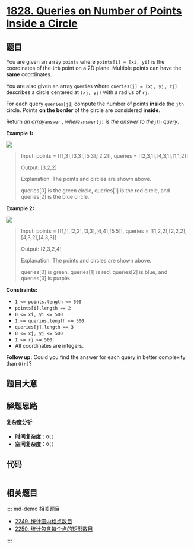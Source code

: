 # [1828. Queries on Number of Points Inside a Circle](https://leetcode.com/problems/queries-on-number-of-points-inside-a-circle/)

## 题目

You are given an array `points` where `points[i] = [xi, yi]` is the
coordinates of the `ith` point on a 2D plane. Multiple points can have the
**same** coordinates.

You are also given an array `queries` where `queries[j] = [xj, yj, rj]`
describes a circle centered at `(xj, yj)` with a radius of `rj`.

For each query `queries[j]`, compute the number of points **inside** the `jth`
circle. Points **on the border** of the circle are considered **inside**.

Return _an array_`answer` _, where_`answer[j]` _is the answer to the_`jth`
_query_.

**Example 1:**

![](https://assets.leetcode.com/uploads/2021/03/25/chrome_2021-03-25_22-34-16.png)

> Input: points = [[1,3],[3,3],[5,3],[2,2]], queries = [[2,3,1],[4,3,1],[1,1,2]]
>
> Output: [3,2,2]
>
> Explanation: The points and circles are shown above.
>
> queries[0] is the green circle, queries[1] is the red circle, and queries[2] is the blue circle.

**Example 2:**

![](https://assets.leetcode.com/uploads/2021/03/25/chrome_2021-03-25_22-42-07.png)

> Input: points = [[1,1],[2,2],[3,3],[4,4],[5,5]], queries = [[1,2,2],[2,2,2],[4,3,2],[4,3,3]]
>
> Output: [2,3,2,4]
>
> Explanation: The points and circles are shown above.
>
> queries[0] is green, queries[1] is red, queries[2] is blue, and queries[3] is purple.

**Constraints:**

- `1 <= points.length <= 500`
- `points[i].length == 2`
- `0 <= x​​​​​​i, y​​​​​​i <= 500`
- `1 <= queries.length <= 500`
- `queries[j].length == 3`
- `0 <= xj, yj <= 500`
- `1 <= rj <= 500`
- All coordinates are integers.

**Follow up:** Could you find the answer for each query in better complexity
than `O(n)`?

## 题目大意

## 解题思路

#### 复杂度分析

- **时间复杂度**：`O()`
- **空间复杂度**：`O()`

## 代码

```javascript

```

## 相关题目

:::: md-demo 相关题目

- [2249. 统计圆内格点数目](https://leetcode.com/problems/count-lattice-points-inside-a-circle)
- [2250. 统计包含每个点的矩形数目](https://leetcode.com/problems/count-number-of-rectangles-containing-each-point)

::::
